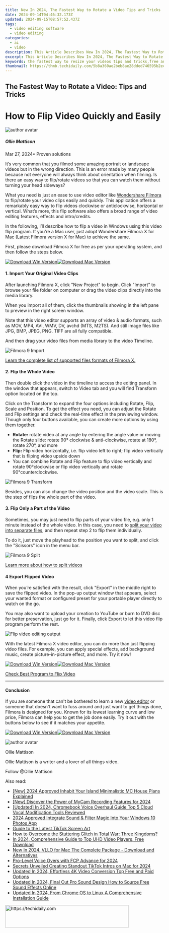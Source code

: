 ```yaml
---
title: New In 2024, The Fastest Way to Rotate a Video Tips and Tricks
date: 2024-09-14T04:46:32.173Z
updated: 2024-09-15T08:57:52.437Z
tags: 
  - video editing software
  - video editing
categories: 
  - ai
  - video
description: This Article Describes New In 2024, The Fastest Way to Rotate a Video Tips and Tricks
excerpt: This Article Describes New In 2024, The Fastest Way to Rotate a Video Tips and Tricks
keywords: the fastest way to resize your videos tips and tricks,free and easy the best iphone video rotation apps,the ultimate guide to fast video trimming on mac tips and tricks,mastering audio video sync in fcpx 2024 tips and tricks,the fastest way to change video aspect ratio,the fastest way to rotate a video tips and tricks,resize your video in a flash tips and tricks
thumbnail: https://thmb.techidaily.com/5b8a360ae2beb8ae28dded746595b2ec0252b7304ad9ab12b451e3ff69d2619e.jpg
---
```


## The Fastest Way to Rotate a Video: Tips and Tricks

# How to Flip Video Quickly and Easily

![author avatar](https://images.wondershare.com/filmora/article-images/ollie-mattison.jpg)

##### Ollie Mattison

 Mar 27, 2024• Proven solutions

It’s very common that you filmed some amazing portrait or landscape videos but in the wrong direction. This is an error made by many people because not everyone will always think about orientation when filming. Is there an easy way to flip/rotate videos so that you can watch them without turning your head sideways?

What you need is just an ease to use video editor like [Wondershare Filmora](https://tools.techidaily.com/wondershare/filmora/download/) to flip/rotate your video clips easily and quickly. This application offers a remarkably easy way to flip videos clockwise or anticlockwise, horizontal or vertical. What’s more, this flip software also offers a broad range of video editing features, effects and intro/credits.

In the following, I’ll describe how to flip a video in Windows using this video flip program. If you’re a Mac user, just adopt Wondershare Filmora X for Mac (Latest Filmora version X for Mac) to achieve the same.

First, please download Filmora X for free as per your operating system, and then follow the steps below.

[![Download Win Version](https://images.wondershare.com/filmora/guide/download-btn-win.jpg)](https://tools.techidaily.com/wondershare/filmora/download/)[![Download Mac Version](https://images.wondershare.com/filmora/guide/download-btn-mac.jpg)](https://tools.techidaily.com/wondershare/filmora/download/)

#### 1. Import Your Original Video Clips

After launching Filmora X, click "New Project" to begin. Click "Import" to browse your file folder on computer or drag the video clips directly into the media library.

When you import all of them, click the thumbnails showing in the left pane to preview in the right screen window.

Note that this video editor supports an array of video & audio formats, such as MOV, MP4, AVI, WMV, DV, avchd (MTS, M2TS). And still image files like JPG, BMP, JPEG, PNG. TIFF are all fully compatible.

And then drag your video files from media library to the video Timeline.

![ Filmora 9 Import](https://images.wondershare.com/filmora/article-images/drag-and-drop.jpg)

[Learn the complete list of supported files formats of Filmora X.](https://tools.techidaily.com/wondershare/filmora/download/)

#### 2. Flip the Whole Video

Then double click the video in the timeline to access the editing panel. In the window that appears, switch to Video tab and you will find Transform option located on the top.

Click on the Transform to expand the four options including Rotate, Flip, Scale and Position. To get the effect you need, you can adjust the Rotate and Flip settings and check the real-time effect in the previewing window. Though only four buttons available, you can create more options by using them together.

* **Rotate:** rotate video at any angle by entering the angle value or moving the Rotate slide: rotate 90° clockwise & anti-clockwise, rotate at 180°, rotate 270°, and more
* **Flip:** Flip video horizontally, i.e. flip video left to right; flip video vertically that is fliping video upside down
* You can combine Rotate and Flip feature to flip video vertically and rotate 90°clockwise or flip video vertically and rotate 90°counterclockwise.

![ Filmora 9 Transform](https://images.wondershare.com/filmora/article-images/filmora9-transform-options.jpg)

Besides, you can also change the video position and the video scale. This is the step of flips the whole part of the video.

#### 3. Flip Only a Part of the Video

Sometimes, you may just need to flip parts of your video file, e.g. only 1 minute instead of the whole video. In this case, you need to [split your video into separate files](https://tools.techidaily.com/wondershare/filmora/download/), and then repeat step 2 to flip them individually.

To do it, just move the playhead to the position you want to split, and click the "Scissors" icon in the menu bar.

![ Filmora 9 Split](https://images.wondershare.com/filmora/article-images/filmora9-split.jpg)

[Learn more about how to split videos](https://tools.techidaily.com/wondershare/filmora/download/)

#### 4 Export Flipped Video

When you’re satisfied with the result, click "Export" in the middle right to save the flipped video. In the pop-up output window that appears, select your wanted format or configured preset for your portable player directly to watch on the go.

You may also want to upload your creation to YouTube or burn to DVD disc for better preservation, just go for it. Finally, click Export to let this video flip program perform the rest.

![Flip video editing output](https://images.wondershare.com/filmora/article-images/output-format.jpg)

With the latest Filmora X video editor, you can do more than just flipping video files. For example, you can apply special effects, add background music, create picture-in-picture effect, and more. Try it now!

[![Download Win Version](https://images.wondershare.com/filmora/guide/download-btn-win.jpg)](https://tools.techidaily.com/wondershare/filmora/download/)[![Download Mac Version](https://images.wondershare.com/filmora/guide/download-btn-mac.jpg)](https://tools.techidaily.com/wondershare/filmora/download/)

[Check Best Program to Flip Video](https://tools.techidaily.com/wondershare/filmora/download/)

---

#### [](https://tools.techidaily.com/wondershare/filmora/download/)Conclusion

If you are someone that can't be bothered to learn a new [video editor](https://tools.techidaily.com/wondershare/filmora/download/) or someone that doesn't want to fuss around and just want to get things done, Filmora is designed for you. Known for its lowest learning curve and low price, Filmora can help you to get the job done easily. Try it out with the buttons below to see if it matches your appetite.

[![Download Win Version](https://images.wondershare.com/filmora/guide/download-btn-win.jpg)](https://tools.techidaily.com/wondershare/filmora/download/)[![Download Mac Version](https://images.wondershare.com/filmora/guide/download-btn-mac.jpg)](https://tools.techidaily.com/wondershare/filmora/download/)

![author avatar](https://images.wondershare.com/filmora/article-images/ollie-mattison.jpg)

Ollie Mattison

Ollie Mattison is a writer and a lover of all things video.

Follow @Ollie Mattison

<ins class="adsbygoogle"
      style="display:block"
      data-ad-client="ca-pub-7571918770474297"
      data-ad-slot="8358498916"
      data-ad-format="auto"
      data-full-width-responsive="true"></ins>

<span class="atpl-alsoreadstyle">Also read:</span>
<div><ul>
<li><a href="https://screen-video-capture.techidaily.com/new-2024-approved-inhabit-your-island-minimalistic-mc-house-plans-explained/"><u>[New] 2024 Approved Inhabit Your Island Minimalistic MC House Plans Explained</u></a></li>
<li><a href="https://screen-mirroring-recording.techidaily.com/new-discover-the-power-of-mycam-recording-features-for-2024/"><u>[New] Discover the Power of MyCam Recording Features for 2024</u></a></li>
<li><a href="https://fox-direct.techidaily.com/updated-in-2024-chromebook-voice-overhaul-guide-top-5-cloud-vocal-modification-tools-reviewed/"><u>[Updated] In 2024, Chromebook Voice Overhaul Guide Top 5 Cloud Vocal Modification Tools Reviewed</u></a></li>
<li><a href="https://fox-hovers.techidaily.com/2024-approved-integrate-sound-and-filter-magic-into-your-windows-10-photos-app/"><u>2024 Approved Integrate Sound & Filter Magic Into Your Windows 10 Photos App</u></a></li>
<li><a href="https://extra-hints.techidaily.com/guide-to-the-latest-tiktok-screen-art/"><u>Guide to the Latest TikTok Screen Art</u></a></li>
<li><a href="https://program-issues.techidaily.com/how-to-overcome-the-stuttering-glitch-in-total-war-three-kingdoms/"><u>How to Overcome the Stuttering Glitch in Total War: Three Kingdoms?</u></a></li>
<li><a href="https://extra-information.techidaily.com/in-2024-comprehensive-guide-to-top-uhd-video-players-free-download/"><u>In 2024, Comprehensive Guide to Top UHD Video Players, Free Download</u></a></li>
<li><a href="https://smart-video-creator.techidaily.com/new-in-2024-vllo-for-mac-the-complete-package-download-and-alternatives/"><u>New In 2024, VLLO for Mac The Complete Package - Download and Alternatives</u></a></li>
<li><a href="https://smart-video-creator.techidaily.com/pro-level-voice-overs-with-fcp-advance-for-2024/"><u>Pro-Level Voice Overs with FCP Advance for 2024</u></a></li>
<li><a href="https://tiktok-clips.techidaily.com/secrets-unveiled-creating-standout-tiktok-intros-on-mac-for-2024/"><u>Secrets Unveiled Creating Standout TikTok Intros on Mac for 2024</u></a></li>
<li><a href="https://smart-video-creator.techidaily.com/updated-in-2024-effortless-4k-video-conversion-top-free-and-paid-options/"><u>Updated In 2024, Effortless 4K Video Conversion Top Free and Paid Options</u></a></li>
<li><a href="https://smart-video-creator.techidaily.com/updated-in-2024-final-cut-pro-sound-design-how-to-source-free-sound-effects-online/"><u>Updated In 2024, Final Cut Pro Sound Design How to Source Free Sound Effects Online</u></a></li>
<li><a href="https://smart-video-creator.techidaily.com/updated-in-2024-from-chrome-os-to-linux-a-comprehensive-installation-guide/"><u>Updated In 2024, From Chrome OS to Linux A Comprehensive Installation Guide</u></a></li>
</ul></div>

<!-- affiliate ads begin -->
<a href="https://aligracehair.sjv.io/c/5597632/2135403/19272" target="_top" id="2135403">
  <img src="//a.impactradius-go.com/display-ad/19272-2135403" border="0" alt="https://techidaily.com" width="392" height="72"/>
</a>
<img height="0" width="0" src="https://aligracehair.sjv.io/i/5597632/2135403/19272" style="position:absolute;visibility:hidden;" border="0" />
<!-- affiliate ads end -->

